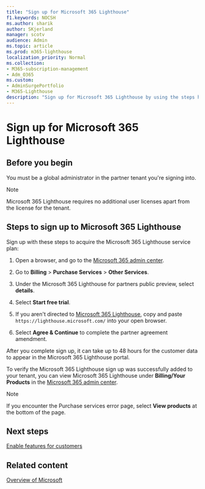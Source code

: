 ```yaml
---
title: "Sign up for Microsoft 365 Lighthouse"
f1.keywords: NOCSH
ms.author: sharik
author: SKjerland
manager: scotv
audience: Admin
ms.topic: article
ms.prod: m365-lighthouse
localization_priority: Normal
ms.collection:
- M365-subscription-management
- Adm_O365
ms.custom:
- AdminSurgePortfolio
- M365-Lighthouse                         
description: "Sign up for Microsoft 365 Lighthouse by using the steps here to acquire the service plan. "
---
```


# Sign up for Microsoft 365 Lighthouse

## Before you begin

You must be a global administrator in the partner tenant you're signing into.

> [!NOTE]
> Microsoft 365 Lighthouse requires no additional user licenses apart from the license for the tenant.

## Steps to sign up to Microsoft 365 Lighthouse

Sign up with these steps to acquire the Microsoft 365 Lighthouse service plan:

1. Open a browser, and go to the [Microsoft 365 admin center](https://admin.microsoft.com).

1. Go to **Billing** > **Purchase Services** > **Other Services**.

1. Under the Microsoft 365 Lighthouse for partners public preview, select **details**. 

1. Select **Start free trial**.

1. If you aren't directed to [Microsoft 365 Lighthouse](https://lighthouse.microsoft.com/), copy and paste `https://lighthouse.microsoft.com/` into your open browser.

1. Select **Agree & Continue** to complete the partner agreement amendment.

After you complete sign up, it can take up to 48 hours for the customer data to appear in the Microsoft 365 Lighthouse portal.

To verify the Microsoft 365 Lighthouse sign up was successfully added to your tenant, you can view Microsoft 365 Lighthouse under **Billing/Your Products** in the [Microsoft 365 admin center](https://admin.microsoft.com).

> [!NOTE]
> If you encounter the Purchase services error page, select **View products** at the bottom of the page.

## Next steps

[Enable features for customers]() 

## Related content

[Overview of Microsoft](overview-m365-lighthouse.md)